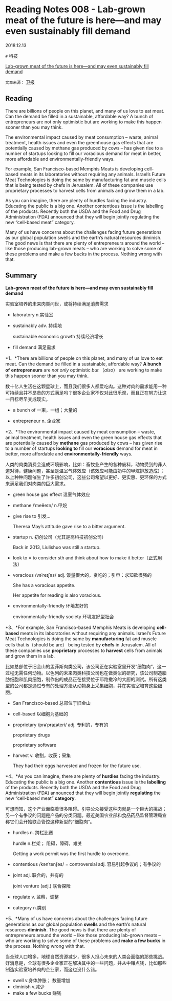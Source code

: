 # Reading Notes 008 - Lab-grown meat of the future is here—and may even sustainably fill demand

2018.12.13



`#` 科技

[Lab-grown meat of the future is here—and may even sustainably fill demand](https://reading.liulishuo.com/share/audios/NGY0MDEwMDAwMDAwMDEzZA==?login=44086617)

`文章来源：` 卫报



## Reading

There are billions of people on this planet, and many of us love to eat meat. Can the demand be filled in a sustainable, affordable way? A bunch of entrepreneurs are not only optimistic but are working to make this happen sooner than you may think.

The environmental impact caused by meat consumption – waste, animal treatment, health issues and even the greenhouse gas effects that are potentially caused by methane gas produced by cows – has given rise to a number of startups looking to fill our voracious demand for meat in better, more affordable and environmentally-friendly ways.

For example, San Francisco-based Memphis Meats is developing cell-based meats in its laboratories without requiring any animals. Israel’s Future Meat Technologies is doing the same by manufacturing fat and muscle cells that is being tested by chefs in Jerusalem. All of these companies use proprietary processes to harvest cells from animals and grow them in a lab.

As you can imagine, there are plenty of hurdles facing the industry. Educating the public is a big one. Another contentious issue is the labelling of the products. Recently both the USDA and the Food and Drug Administration (FDA) announced that they will begin jointly regulating the new “cell-based meat” category.

Many of us have concerns about the challenges facing future generations as our global population swells and the earth’s natural resources diminish. The good news is that there are plenty of entrepreneurs around the world – like those producing lab-grown meats – who are working to solve some of these problems and make a few bucks in the process. Nothing wrong with that.

## Summary

**Lab-grown meat of the future is here—and may even sustainably fill demand**

实验室培养的未来肉类问世，或将持续满足消费需求

* laboratory n.实验室

* sustainably adv. 持续地

  sustainable economic growth 持续经济增长

* fill demand 满足需求


*1、*There are billions of people on this planet, and many of us love to eat meat. Can the demand be filled in a sustainable, affordable way? **A bunch of** **entrepreneurs** are *not only* optimistic *but* （*also*） are working to make this happen sooner than you may think.

数十亿人生活在这颗星球上，而且我们很多人都爱吃肉。这种对肉的需求能用一种可持续且并不昂贵的方式满足吗？很多企业家不仅对此很乐观，而且正在努力让这一目标尽早变成现实。

* a bunch of  一束，一组；大量的

* entrepreneur n. 企业家


*2、*The environmental impact caused by meat consumption – waste, animal treatment, health issues and even the green house gas effects that are potentially caused by **methane** gas produced by cows – has given rise to a number of startups **looking to** fill our **voracious** demand for meat in better, more affordable and **environmentally-friendly** ways.

人类的肉类消费会造成环境影响，比如：畜牧业产生的各种废料，动物受到的非人道对待，健康问题，甚至是温室气体效应（该效应可能由奶牛的甲烷排放造成）；以上种种问题催生了许多初创公司，这些公司希望以更好、更实惠、更环保的方式来满足我们对肉类的巨大需求。

* green house gas effect 温室气体效应

* methane  /ˈmeθeɪn/ n.甲烷

* give rise to  引发...

  Theresa May’s attitude gave rise to a bitter argument.

* startup n. 初创公司（尤其是高科技初创公司）

  Back in 2013, Liulishuo was still a startup.

* look to = to consider sth and think about how to make it better（正式用法）

* voracious /vəˈreɪʃəs/  adj. 饭量很大的，贪吃的；引申：求知欲很强的

  She has a voracious appetite.

  Her appetite for reading is also voracious.

* environmentally-friendly 环境友好的

  environmentally-friendly society 环境友好型社会


*3、*For example, San Francisco-based Memphis Meats is developing **cell-based** meats in its laboratories without requiring any animals. Israel’s Future Meat Technologies is doing the same by **manufacturing** fat and muscle cells that is（should be are） being tested by **chefs** in Jerusalem. All of these companies use **proprietary** processes to **harvest** cells from animals and grow them in a lab.

比如总部位于旧金山的孟菲斯肉类公司，该公司正在实验室里开发“细胞肉”，这一过程无需任何动物。以色列的未来肉类科技公司也在做类似的研究，该公司制造脂肪细胞和肌肉细胞，制作出的成品正在接受位于耶路撒冷的大厨的测试。所有这类型的公司都是通过专有的处理方法从动物身上采集细胞，并在实验室培育这些细胞。

* San Francisco-based  总部位于旧金山

* cell-based 以细胞为基础的

* proprietary /prəˈpraɪəteri/  adj. 专利的，专有的

  proprietary drugs

  proprietary software

* harvest v. 收割，收获；采集

  They had their eggs harvested and frozen for the future use.



*4、*As you can imagine, there are plenty of **hurdles** facing the industry. Educating the public is a big one. Another **contentious** issue is the **labelling** of the products. Recently both the USDA and the Food and Drug Administration (FDA) announced that they will begin jointly **regulating** the new “cell-based meat” **category**.

可想而知，这个产业面临着很多阻碍。引导公众接受这种肉就是一个巨大的挑战；另一个有争议的问题是产品的分类问题。最近美国农业部和食品药品监督管理局宣称它们会开始联合管控这种新型的“细胞肉”。

* hurdles n. 跨栏比赛 

  hurdle n.栏架； 阻碍，障碍，难关

  Getting a work permit was the first hurdle to overcome.

* contentious  /kənˈtenʃəs/  = controversial adj. 容易引起争议的；有争议的

* joint adj. 联合的，共有的 

  joint venture (adj.) 联合探险

* regulate v. 监察，调整

* category n.类别



*5、*Many of us have concerns about the challenges facing future generations as our global population **swells** and the earth’s natural resources **diminish**. The good news is that there are plenty of entrepreneurs around the world – like those producing lab-grown meats – who are working to solve some of these problems and **make a few bucks** in the process. Nothing wrong with that.

当全球人口增多，地球自然资源减少，很多人担心未来的人类会面临的那些挑战。好消息是，全球有很多企业家正在解决其中的一些问题，并从中赚点钱，比如那些制造实验室培养肉的企业家，而这也没什么错。

* swell v.身体肿胀； 数量增加
* diminish v.减少
* make a few bucks 赚钱



